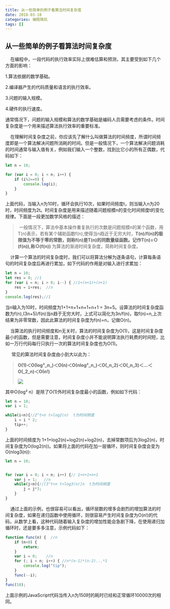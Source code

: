 ```yaml
---
title: 从一些简单的例子看算法时间复杂度
date: 2018-03-18
categories: 编程珠玑
tags: []
---
```

## 从一些简单的例子看算法时间复杂度

    在编程中，一段代码的执行效率实际上很难估算和预测，其主要受到如下几个方面的影响：

1.算法依据的数学基础。

2.编译器产生的代码质量和语言的执行效率。

3.问题的输入规模。

4.硬件的执行速度。

通常情况下，问题的输入规模和算法的数学基础是编码人员需要考虑的条件。时间复杂度是一个用来描述算法执行效率的重要标准。  

    在理解时间复杂度之前，你应该先了解什么叫做算法的时间频度，所谓时间频度即是一个算法解决问题所消耗的时间。但是一般情况下，一个算法解决问题消耗的时间通常与输入值有关，例如我们输入一个整数，找到比它小的所有正偶数，代码如下：

```javascript
let n = 10;

for (var i = 0; i < n; i++) {
    if (i%2==0) {
        console.log(i);
    }
}
```

上面代码，当输入n为10时，循环会执行10次，如果时间频度t，则当输入n为20时，时间频度为2t。时间复杂度是用来描述随着问题规模n的变化时间频度t的变化规律。下面是一段更加数学风格的描述：

>  一般情况下，算法中基本操作重复执行的次数是问题规模n的某个函数，用T(n)表示，若有某个辅助函数f(n),使得当n趋近于无穷大时，**T(n)/f(n)**的极限值为不等于零的常数，则称f(n)是T(n)的同数量级函数。记作**T(n)=Ｏ(f(n)),**称**Ｏ(f(n))** 为算法的渐进时间复杂度，简称时间复杂度。

    计算一个算法的时间复杂度时，我们可以将算法分解为逐条语句，计算每条语句的时间复杂度后再进行累加，如下代码的作用是对输入进行求累加：

```javascript
let n = 10;  
let res = 0; //1
for (var i = n; i > 0; i--) { //1+(n+1)+(n+1)
    res = i+res;  //n
}
console.log(res);//1  
```

当n输入为10时，时间频度为1+1+n+1+n+1+n+1 = 3n+5。设算法的时间复杂度函数为f(n),(3n+5)/f(n)当n趋于无穷大时，上式可以简化为3n/f(n)，取f(n)=n,上次结果为非零常数，因此此算法的时间复杂度为f(n)=n，记做O(n)。

    当算法的执行时间频度和n无关时，算法的时间复杂度为O(1)，这是时间复杂度最小的函数，但是需要注意，时间复杂度小并不能说明算法执行耗费的时间短，比如一万行代码每行只执行一次的算法时间复杂度也为O(1)。

     常见的算法时间复杂度由小到大以此为：

> **Ο(1)＜Ο(log²_n_)＜Ο(n)＜Ο(nlog²_n_)＜Ο(_n_2)＜Ο(_n_3)＜…＜Ο(_2_n)＜Ο(n!)**
> 
> **![](https://static.oschina.net/uploads/space/2018/0318/181101_vIrZ_2340880.png)**

其中O(log² n）是除了O(1)外时间复杂度最小的函数，例如如下代码：

```javascript
let n = 10;  
var i = 1;

while(i<n){//2^t<n t<log2(n)  t为时间频度
    i = i * 2;
    tip++;
}
```

上面的时间频度为 1+1+log2(n)+log2(n)+log2(n)，去掉常数项后为3log2(n)，时间复杂度为O(log2(n))。如果将上面的代码在加一层循环，则时间复杂度会变为O(nlog3(n)):

```javascript
let n = 10;  


for (var i = 0; i < n; i++) {// 1+n+1+n+1
    var j = 1;   //n
    while(j<n){//[3^t<n t<log3(n)]n  t为时间频度
        j = j*3;
    }
}
```

    通过上面的示例，也很容易可以看出，循环层数的增多会剧烈的增加算法的时间复杂度，如果在递归函数中使用循环，则很容易产生时间复杂度为O(n!)的代码，从数学上看，这种代码随着输入复杂度的增加性能会急剧下降，在使用递归加循环时，还是要多多注意，示例代码如下：

```javascript
function func(n) {  //n
    if (n<0) {
        return;
    }
    var i = 0;    //n
    for (; i < n; i++) { //n*(n-1)*(n-2)...*1
        console.log("tip");
    }
    func(--i);
}
func(10); 
```

上面示例的JavaScript代码当传入n为150时的耗时已经和正常循环10000次的相同。
